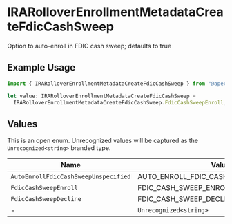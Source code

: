 # IRARolloverEnrollmentMetadataCreateFdicCashSweep

Option to auto-enroll in FDIC cash sweep; defaults to true

## Example Usage

```typescript
import { IRARolloverEnrollmentMetadataCreateFdicCashSweep } from "@apexfintechsolutions/ascend-sdk/models/components";

let value: IRARolloverEnrollmentMetadataCreateFdicCashSweep =
  IRARolloverEnrollmentMetadataCreateFdicCashSweep.FdicCashSweepEnroll;
```

## Values

This is an open enum. Unrecognized values will be captured as the `Unrecognized<string>` branded type.

| Name                                    | Value                                   |
| --------------------------------------- | --------------------------------------- |
| `AutoEnrollFdicCashSweepUnspecified`    | AUTO_ENROLL_FDIC_CASH_SWEEP_UNSPECIFIED |
| `FdicCashSweepEnroll`                   | FDIC_CASH_SWEEP_ENROLL                  |
| `FdicCashSweepDecline`                  | FDIC_CASH_SWEEP_DECLINE                 |
| -                                       | `Unrecognized<string>`                  |